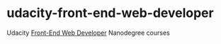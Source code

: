 # udacity-front-end-web-developer

Udacity [Front-End Web Developer](https://www.udacity.com/course/front-end-web-developer-nanodegree--nd001) Nanodegree courses
